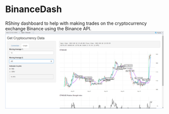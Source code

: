 # BinanceDash
RShiny dashboard to help with making trades on the cryptocurrency exchange Binance using the Binance API.
![Dashboard preview](https://github.com/jamesorgan/BinanceDash/blob/main/dashpreview.png?raw=true)

